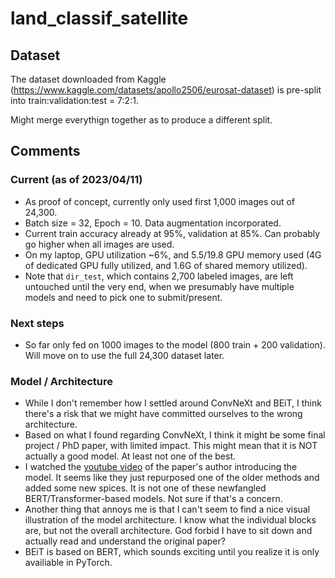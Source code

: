 # land_classif_satellite

## Dataset

The dataset downloaded from Kaggle (https://www.kaggle.com/datasets/apollo2506/eurosat-dataset) is pre-split into train:validation:test = 7:2:1. 

Might merge everythign together as to produce a different split. 

## Comments

### Current (as of 2023/04/11)
- As proof of concept, currently only used first 1,000 images out of 24,300. 
- Batch size = 32, Epoch = 10. Data augmentation incorporated. 
- Current train accuracy already at 95%, validation at 85%. Can probably go higher when all images are used. 
- On my laptop, GPU utilization ~6%, and 5.5/19.8 GPU memory used (4G of dedicated GPU fully utilized, and 1.6G of shared memory utilized). 
- Note that `dir_test`, which contains 2,700 labeled images, are left untouched until the very end, when we presumably have multiple models and need to pick one to submit/present. 

### Next steps
- So far only fed on 1000 images to the model (800 train + 200 validation). Will move on to use the full 24,300 dataset later. 

### Model / Architecture
- While I don't remember how I settled around ConvNeXt and BEiT, I think there's a risk that we might have committed ourselves to the wrong architecture.
- Based on what I found regarding ConvNeXt, I think it might be some final project / PhD paper, with limited impact. This might mean that it is NOT actually a good model. At least not one of the best. 
- I watched the [youtube video](https://www.youtube.com/watch?v=QzCjXqFnWPE) of the paper's author introducing the model. It seems like they just repurposed one of the older methods and added some new spices. It is not one of these newfangled BERT/Transformer-based models. Not sure if that's a concern. 
- Another thing that annoys me is that I can't seem to find a nice visual illustration of the model architecture. I know what the individual blocks are, but not the overall architecture. God forbid I have to sit down and actually read and understand the original paper? 
- BEiT is based on BERT, which sounds exciting until you realize it is only availiable in PyTorch.
